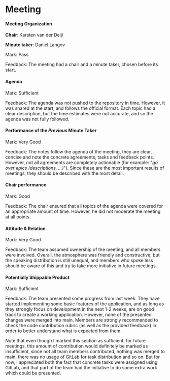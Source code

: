 # Meeting


#### Meeting Organization

**Chair**: Karsten van der Deijl

**Minute taker**: Daniel Langov


Mark: Pass

Feedback: The meeting had a chair and a minute taker, chosen before its start.

#### Agenda 

Mark: Sufficient

Feedback: The agenda was not pushed to the repository in time. However, it was shared at the start, and follows the official format. Each topic had a clear description, but the time estimates were not accurate, and so the agenda was not fully followed. 

#### Performance of the *Previous* Minute Taker


Mark: Very Good


Feedback: The notes follow the agenda of the meeting, they are clear, concise and note the concrete agreements, tasks and feedback points. However, not all agreements are completely actionable (for example: "*go over epics (descriptions, ...)*"). Since these are the most important results of meetings, they should be described with the most detail.


#### Chair performance

Mark: Good


Feedback: The chair ensured that all topics of the agenda were covered for an appropriate amount of time. However, he did not moderate the meeting at all points. 


#### Attitude & Relation

Mark: Very Good


Feedback: The team assumed ownership of the meeting, and all members were involved. Overall, the atmosphere was friendly and constructive, but the speaking distribution is still unequal, and members who spoke less should be aware of this and try to take more initiative in future meetings.


#### Potentially Shippable Product

Mark: Sufficient


Feedback: The team presented some progress from last week. They have started implementing some basic features of the application, and as long as they strongly focus on development in the next 1-2 weeks, are on good track to create a working application. However, none of the presented changes were merged into main. Members are strongly recommended to check the code contribution rubric (as well as the provided feedback) in order to better understand what is expected from them. 

Note that even though I marked this section as sufficient, for future meetings, this amount of contribution would definitely be marked as insufficient, since not all team members contributed, nothing was merged to main, there was no usage of GitLab for task distribution and so on. But for now, I appreciated both the fact that concrete tasks were assigned using GitLab, and that part of the team had the initiative to do some extra work which could be presented.
